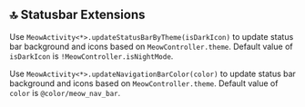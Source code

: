 ## 🔝 Statusbar Extensions

Use `MeowActivity<*>.updateStatusBarByTheme(isDarkIcon)` to update status bar background and icons based on `MeowController.theme`. Default value of `isDarkIcon` is `!MeowController.isNightMode`.

Use `MeowActivity<*>.updateNavigationBarColor(color)` to update status bar background and icons based on `MeowController.theme`. Default value of `color` is `@color/meow_nav_bar`.